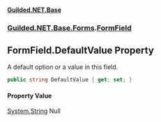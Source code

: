 #### [Guilded.NET.Base](Guilded_NET_Base.md 'Guilded.NET.Base')
### [Guilded.NET.Base.Forms](Guilded_NET_Base.md#Guilded_NET_Base_Forms 'Guilded.NET.Base.Forms').[FormField](FormField.md 'Guilded.NET.Base.Forms.FormField')
## FormField.DefaultValue Property
A default option or a value in this field.  
```csharp
public string DefaultValue { get; set; }
```
#### Property Value
[System.String](https://docs.microsoft.com/en-us/dotnet/api/System.String 'System.String')
Null
